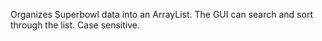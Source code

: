 Organizes Superbowl data into an ArrayList. The GUI can search and sort through the list. Case sensitive. 
